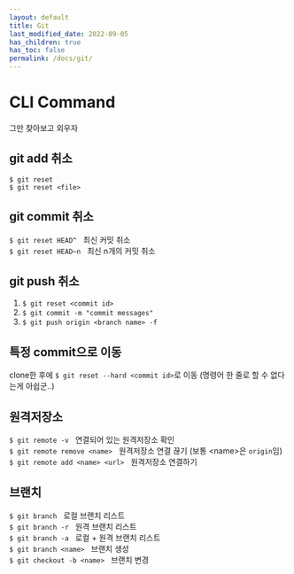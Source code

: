 ```yaml
---
layout: default
title: Git
last_modified_date: 2022-09-05
has_children: true
has_toc: false
permalink: /docs/git/
---
```


# CLI Command
그만 찾아보고 외우자

## git add 취소
`$ git reset`<br>
`$ git reset <file>`

## git commit 취소
`$ git reset HEAD^`&nbsp;&nbsp;&nbsp;최신 커밋 취소<br>
`$ git reset HEAD~n`&nbsp;&nbsp;&nbsp;최신 n개의 커밋 취소

## git push 취소
1. `$ git reset <commit id>`
2. `$ git commit -m "commit messages"`
3. `$ git push origin <branch name> -f`

## 특정 commit으로 이동
clone한 후에 `$ git reset --hard <commit id>`로 이동 (명령어 한 줄로 할 수 없다는게 아쉽군..)

## 원격저장소
`$ git remote -v`&nbsp;&nbsp;&nbsp;연결되어 있는 원격저장소 확인<br>
`$ git remote remove <name>`&nbsp;&nbsp;&nbsp;원격저장소 연결 끊기 (보통 &lt;name&gt;은 `origin`임)<br>
`$ git remote add <name> <url>`&nbsp;&nbsp;&nbsp;원격저장소 연결하기

## 브랜치
`$ git branch`&nbsp;&nbsp;&nbsp;로컬 브랜치 리스트<br>
`$ git branch -r`&nbsp;&nbsp;&nbsp;원격 브랜치 리스트<br>
`$ git branch -a`&nbsp;&nbsp;&nbsp;로컬 + 원격 브랜치 리스트<br>
`$ git branch <name>`&nbsp;&nbsp;&nbsp;브랜치 생성<br>
`$ git checkout -b <name>`&nbsp;&nbsp;&nbsp;브랜치 변경<br>